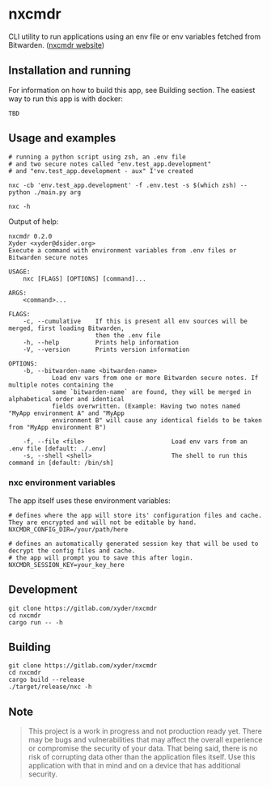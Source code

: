 # nxcmdr

CLI utility to run applications using an env file or env variables fetched from Bitwarden.
([nxcmdr website](https://gitlab.com/xyder/nxcmdr))

## Installation and running
For information on how to build this app, see Building section.
The easiest way to run this app is with docker:
```
TBD
```
## Usage and examples

```
# running a python script using zsh, an .env file
# and two secure notes called "env.test_app.development"
# and "env.test_app.development - aux" I've created

nxc -cb 'env.test_app.development' -f .env.test -s $(which zsh) -- python ./main.py arg
```

```
nxc -h
```
Output of help:
```
nxcmdr 0.2.0
Xyder <xyder@dsider.org>
Execute a command with environment variables from .env files or Bitwarden secure notes

USAGE:
    nxc [FLAGS] [OPTIONS] [command]...

ARGS:
    <command>...

FLAGS:
    -c, --cumulative    If this is present all env sources will be merged, first loading Bitwarden,
                        then the .env file
    -h, --help          Prints help information
    -V, --version       Prints version information

OPTIONS:
    -b, --bitwarden-name <bitwarden-name>
            Load env vars from one or more Bitwarden secure notes. If multiple notes containing the
            same `bitwarden-name` are found, they will be merged in alphabetical order and identical
            fields overwritten. (Example: Having two notes named "MyApp environment A" and "MyApp
            environment B" will cause any identical fields to be taken from "MyApp environment B")

    -f, --file <file>                        Load env vars from an .env file [default: ./.env]
    -s, --shell <shell>                      The shell to run this command in [default: /bin/sh]
```
### nxc environment variables
The app itself uses these environment variables:
```
# defines where the app will store its' configuration files and cache. They are encrypted and will not be editable by hand.
NXCMDR_CONFIG_DIR=/your/path/here

# defines an automatically generated session key that will be used to decrypt the config files and cache.
# the app will prompt you to save this after login.
NXCMDR_SESSION_KEY=your_key_here
```

## Development

```
git clone https://gitlab.com/xyder/nxcmdr
cd nxcmdr
cargo run -- -h
```

## Building

```
git clone https://gitlab.com/xyder/nxcmdr
cd nxcmdr
cargo build --release
./target/release/nxc -h
```

## Note
> This project is a work in progress and not production ready yet. There may be bugs and vulnerabilities that may affect
> the overall experience or compromise the security of your data. That being said, there is no risk of corrupting data
> other than the application files itself. Use this application with that in mind and on a device that has additional
> security.
